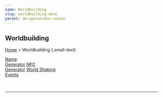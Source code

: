 ```yaml
---
name: Worldbuilding
slug: worldbuilding-menu
parent: dm-operations-center
---
```

## Worldbuilding
[Home](dm-operations-center) > Worldbuilding {.small-text}

<div class="menu-container">
    <a href="name-generator">Name<br/> Generator</a>
    <a href="npc-generator">NPC<br/> Generator</a>
    <a href="world-shaking-events">World Shaking<br/> Events</a>
</div>

<br/>
<br/>

<hr/>